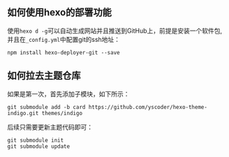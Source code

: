 ## 如何使用hexo的部署功能
使用`hexo d -g`可以自动生成网站并且推送到GitHub上，前提是安装一个软件包,并且在`_config.yml`中配置git的ssh地址：
```
npm install hexo-deployer-git --save
```

## 如何拉去主题仓库
如果是第一次，首先添加子模块，如下所示：
```
git submodule add -b card https://github.com/yscoder/hexo-theme-indigo.git themes/indigo
```

后续只需要更新主题代码即可：
```
git submodule init 
git submodule update
```